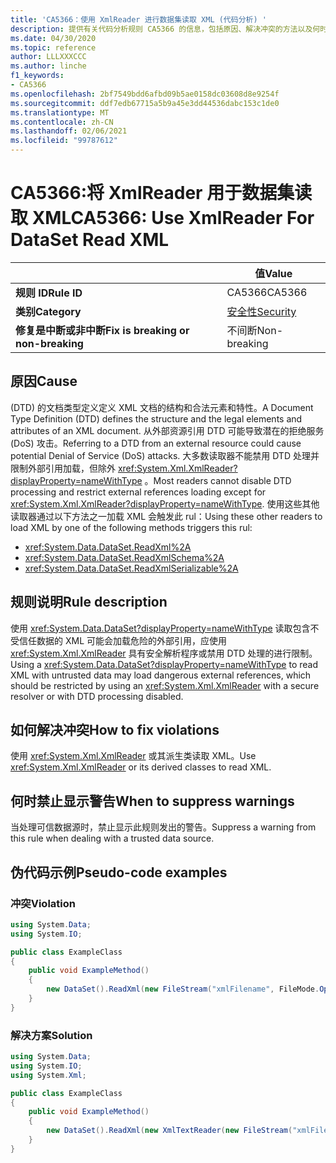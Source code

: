 ```yaml
---
title: 'CA5366：使用 XmlReader 进行数据集读取 XML (代码分析) '
description: 提供有关代码分析规则 CA5366 的信息，包括原因、解决冲突的方法以及何时取消显示。
ms.date: 04/30/2020
ms.topic: reference
author: LLLXXXCCC
ms.author: linche
f1_keywords:
- CA5366
ms.openlocfilehash: 2bf7549bdd6afbd09b5ae0158dc03608d8e9254f
ms.sourcegitcommit: ddf7edb67715a5b9a45e3dd44536dabc153c1de0
ms.translationtype: MT
ms.contentlocale: zh-CN
ms.lasthandoff: 02/06/2021
ms.locfileid: "99787612"
---
```

# <a name="ca5366-use-xmlreader-for-dataset-read-xml"></a><span data-ttu-id="5d210-103">CA5366:将 XmlReader 用于数据集读取 XML</span><span class="sxs-lookup"><span data-stu-id="5d210-103">CA5366: Use XmlReader For DataSet Read XML</span></span>

| | <span data-ttu-id="5d210-104">值</span><span class="sxs-lookup"><span data-stu-id="5d210-104">Value</span></span> |
|-|-|
| <span data-ttu-id="5d210-105">**规则 ID**</span><span class="sxs-lookup"><span data-stu-id="5d210-105">**Rule ID**</span></span> |<span data-ttu-id="5d210-106">CA5366</span><span class="sxs-lookup"><span data-stu-id="5d210-106">CA5366</span></span>|
| <span data-ttu-id="5d210-107">**类别**</span><span class="sxs-lookup"><span data-stu-id="5d210-107">**Category**</span></span> |[<span data-ttu-id="5d210-108">安全性</span><span class="sxs-lookup"><span data-stu-id="5d210-108">Security</span></span>](security-warnings.md)|
| <span data-ttu-id="5d210-109">**修复是中断或非中断**</span><span class="sxs-lookup"><span data-stu-id="5d210-109">**Fix is breaking or non-breaking**</span></span> |<span data-ttu-id="5d210-110">不间断</span><span class="sxs-lookup"><span data-stu-id="5d210-110">Non-breaking</span></span>|

## <a name="cause"></a><span data-ttu-id="5d210-111">原因</span><span class="sxs-lookup"><span data-stu-id="5d210-111">Cause</span></span>

<span data-ttu-id="5d210-112"> (DTD) 的文档类型定义定义 XML 文档的结构和合法元素和特性。</span><span class="sxs-lookup"><span data-stu-id="5d210-112">A Document Type Definition (DTD) defines the structure and the legal elements and attributes of an XML document.</span></span> <span data-ttu-id="5d210-113">从外部资源引用 DTD 可能导致潜在的拒绝服务 (DoS) 攻击。</span><span class="sxs-lookup"><span data-stu-id="5d210-113">Referring to a DTD from an external resource could cause potential Denial of Service (DoS) attacks.</span></span> <span data-ttu-id="5d210-114">大多数读取器不能禁用 DTD 处理并限制外部引用加载，但除外 <xref:System.Xml.XmlReader?displayProperty=nameWithType> 。</span><span class="sxs-lookup"><span data-stu-id="5d210-114">Most readers cannot disable DTD processing and restrict external references loading except for <xref:System.Xml.XmlReader?displayProperty=nameWithType>.</span></span> <span data-ttu-id="5d210-115">使用这些其他读取器通过以下方法之一加载 XML 会触发此 rul：</span><span class="sxs-lookup"><span data-stu-id="5d210-115">Using these other readers to load XML by one of the following methods triggers this rul:</span></span>

- <xref:System.Data.DataSet.ReadXml%2A>
- <xref:System.Data.DataSet.ReadXmlSchema%2A>
- <xref:System.Data.DataSet.ReadXmlSerializable%2A>

## <a name="rule-description"></a><span data-ttu-id="5d210-116">规则说明</span><span class="sxs-lookup"><span data-stu-id="5d210-116">Rule description</span></span>

<span data-ttu-id="5d210-117">使用 <xref:System.Data.DataSet?displayProperty=nameWithType> 读取包含不受信任数据的 XML 可能会加载危险的外部引用，应使用 <xref:System.Xml.XmlReader> 具有安全解析程序或禁用 DTD 处理的进行限制。</span><span class="sxs-lookup"><span data-stu-id="5d210-117">Using a <xref:System.Data.DataSet?displayProperty=nameWithType> to read XML with untrusted data may load dangerous external references, which should be restricted by using an <xref:System.Xml.XmlReader> with a secure resolver or with DTD processing disabled.</span></span>

## <a name="how-to-fix-violations"></a><span data-ttu-id="5d210-118">如何解决冲突</span><span class="sxs-lookup"><span data-stu-id="5d210-118">How to fix violations</span></span>

<span data-ttu-id="5d210-119">使用 <xref:System.Xml.XmlReader> 或其派生类读取 XML。</span><span class="sxs-lookup"><span data-stu-id="5d210-119">Use <xref:System.Xml.XmlReader> or its derived classes to read XML.</span></span>

## <a name="when-to-suppress-warnings"></a><span data-ttu-id="5d210-120">何时禁止显示警告</span><span class="sxs-lookup"><span data-stu-id="5d210-120">When to suppress warnings</span></span>

<span data-ttu-id="5d210-121">当处理可信数据源时，禁止显示此规则发出的警告。</span><span class="sxs-lookup"><span data-stu-id="5d210-121">Suppress a warning from this rule when dealing with a trusted data source.</span></span>

## <a name="pseudo-code-examples"></a><span data-ttu-id="5d210-122">伪代码示例</span><span class="sxs-lookup"><span data-stu-id="5d210-122">Pseudo-code examples</span></span>

### <a name="violation"></a><span data-ttu-id="5d210-123">冲突</span><span class="sxs-lookup"><span data-stu-id="5d210-123">Violation</span></span>

```csharp
using System.Data;
using System.IO;

public class ExampleClass
{
    public void ExampleMethod()
    {
        new DataSet().ReadXml(new FileStream("xmlFilename", FileMode.Open));
    }
}
```

### <a name="solution"></a><span data-ttu-id="5d210-124">解决方案</span><span class="sxs-lookup"><span data-stu-id="5d210-124">Solution</span></span>

```csharp
using System.Data;
using System.IO;
using System.Xml;

public class ExampleClass
{
    public void ExampleMethod()
    {
        new DataSet().ReadXml(new XmlTextReader(new FileStream("xmlFilename", FileMode.Open)));
    }
}
```
